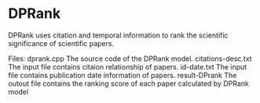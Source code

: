 # DPRank
DPRank uses citation and temporal information to rank the scientific significance of scientific papers.

Files:
dprank.cpp                The source code of the DPRank model.
citations-desc.txt        The input file contains citaion relationship of papers.
id-date.txt               The input file contains publication date information of papers. 
result-DPrank             The outout file contains the ranking score of each paper calculated by DPRank model
